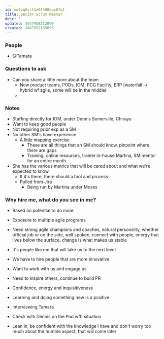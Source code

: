 ```yaml
---
id: xwtzq0zrt1e9fh90kpx07qt
title: Senior Scrum Master
desc: ''
updated: 1647958312090
created: 1647952135095
---
```

### People
- @Tamara

### Questions to ask
- Can you share a little more about the team
  - New product teams, PODs, IOM, PCG Facility, ERP (waterfall -> hybrid wf agile, some will be in the middle)
  -  
### Notes
- Staffing directly for IOM, under Dennis Somerville, Chirayu
- Want to keep good people
- Not requiring prior exp as a SM
- No other SM's have experience
  - A little mapping exercise
    - These are all things that an SM should know, pinpoint where there are gaps
    - Training, online resources, trainer in-house Martina, SM mentor for an entire month
- She has the various metrics that will be cared about and what we're expected to know
  - If it's there, there should a tool and process
  - Pulled from Jira
    - Being run by Martina under Moses

### Why hire me, what do you see in me?
- Based on potential to do more
- Exposure to multiple agile programs
- Need strong agile champions and coaches, natural personality, whether official job or on the side, well spoken, connect with people, energy that lives below the surface, change is what makes us stable
- It's people like me that will take us to the next level
- We have to hire people that are more innovative
- Want to work with us and engage us
- Need to inspire others, continue to build PR
- Confidence, energy and inquisitiveness
- Learning and doing something new is a positive
- Interviewing Tamara

- Check with Dennis on the Pod wfh situation
- Lean in, be confident with the knowledge I have and don't worry too much about the humble aspect, that will come later
